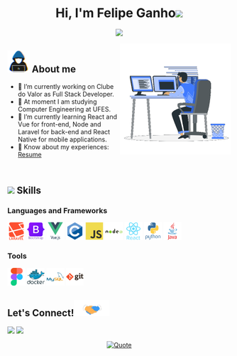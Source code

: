 <h1 align="center"><b>Hi, I'm Felipe Ganho</b><img src="https://media.giphy.com/media/hvRJCLFzcasrR4ia7z/giphy.gif" width="35"></h1>
<p align="center">
  <a href="#"><img src="https://readme-typing-svg.herokuapp.com?font=Fira+Code&size=25&pause=1000&center=true&width=435&lines=I'm+computer+engineer;Developer;Tech+Enthusiast"></a>
</p>

<picture> <img align="right" src="https://github.com/0xAbdulKhalid/0xAbdulKhalid/raw/main/assets/mdImages/Right_Side.gif" width = 250px></picture>

## <picture><img src = "https://github.com/0xAbdulKhalid/0xAbdulKhalid/raw/main/assets/mdImages/about_me.gif" width = 50px></picture> **About me**

- 🔭 I’m currently working on Clube do Valor as Full Stack Developer.
- 🌱 At moment I am studying Computer Engineering at UFES. 
- 🌱 I’m currently learning React and Vue for front-end, Node and Laravel for back-end and React Native for mobile applications.
- 📄 Know about my experiences: <a href="https://drive.google.com/file/d/1E53uVHdLzOBxF7vihXZIJPCLi88Lnsph/view" target="blank">Resume</a>

<br>

## <img src="https://media2.giphy.com/media/QssGEmpkyEOhBCb7e1/giphy.gif?cid=ecf05e47a0n3gi1bfqntqmob8g9aid1oyj2wr3ds3mg700bl&rid=giphy.gif" width ="25"><b> Skills</b>
<h3 align="left">Languages and Frameworks</h3>
<div>
  <a href="https://laravel.com/" target="_blank"> <img src="https://github.com/devicons/devicon/blob/master/icons/laravel/laravel-plain-wordmark.svg" alt="bootstrap" width="40" height="40"/></a>
  <a href="https://getbootstrap.com/" target="_blank"> <img src="https://github.com/devicons/devicon/blob/master/icons/bootstrap/bootstrap-original-wordmark.svg" alt="bootstrap" width="40" height="40"/></a>
  <a href="https://vuejs.org/" target="_blank"> <img src="https://github.com/devicons/devicon/blob/master/icons/vuejs/vuejs-original-wordmark.svg" alt="bootstrap" width="40" height="40"/></a>
  <a href="https://www.w3schools.com/c/c_intro.php" target="_blank"> <img src="https://github.com/devicons/devicon/blob/master/icons/c/c-original.svg" alt="bootstrap" width="40" height="40"/></a>
  <a href="https://www.javascript.com/" target="_blank"> <img src="https://github.com/devicons/devicon/blob/master/icons/javascript/javascript-original.svg" alt="bootstrap" width="40" height="40"/></a>
  <a href="https://nodejs.org/en/" target="_blank"> <img src="https://github.com/devicons/devicon/blob/master/icons/nodejs/nodejs-original-wordmark.svg" alt="bootstrap" width="40" height="40"/></a>
  <a href="https://pt-br.reactjs.org/" target="_blank"> <img src="https://github.com/devicons/devicon/blob/master/icons/react/react-original-wordmark.svg" alt="bootstrap" width="40" height="40"/></a>
  <a href="https://www.python.org/" target="_blank"> <img src="https://github.com/devicons/devicon/blob/master/icons/python/python-original-wordmark.svg" alt="bootstrap" width="40" height="40"/></a>
  <a href="https://www.java.com/pt-BR/" target="_blank"> <img src="https://github.com/devicons/devicon/blob/master/icons/java/java-original-wordmark.svg" alt="bootstrap" width="40" height="40"/></a>
</div>

<h3 align="left">Tools</h3>
<div>
  <a href="https://www.figma.com/" target="_blank"> <img src="https://github.com/devicons/devicon/blob/master/icons/figma/figma-original.svg" alt="bootstrap" width="40" height="40"/></a>
  <a href="https://www.docker.com/" target="_blank"> <img src="https://github.com/devicons/devicon/blob/master/icons/docker/docker-original-wordmark.svg" alt="bootstrap" width="40" height="40"/></a>
  <a href="https://www.mysql.com/" target="_blank"> <img src="https://github.com/devicons/devicon/blob/master/icons/mysql/mysql-original-wordmark.svg" alt="bootstrap" width="40" height="40"/></a>
  <a href="https://git-scm.com/" target="_blank"> <img src="https://github.com/devicons/devicon/blob/master/icons/git/git-original-wordmark.svg" alt="bootstrap" width="40" height="40"/></a>
</div>

 ## <b>Let's Connect!</b><img src="https://github.com/0xAbdulKhalid/0xAbdulKhalid/raw/main/assets/mdImages/handshake.gif" width="80">
 <a href="https://www.linkedin.com/in/felipeganho/"><img src="https://img.shields.io/badge/LinkedIn-0077B5?style=for-the-badge&logo=linkedin&logoColor=white"/></a>
 <a href="mailto:felipeganho@gmail.com"><img src="https://img.shields.io/badge/Gmail-D14836?style=for-the-badge&logo=gmail&logoColor=white"/></a>
 
 <p align = "center">
	<a href="https://github.com/piyushsuthar/github-readme-quotes"> <img alt="Quote" src="https://quotes-github-readme.vercel.app/api?type=horizontal&theme=tokyonight&quote=Do%20your%20best,%20in%20the%20condition%20you%20have,%20while%20you%20don%27t%20have%20better%20conditions,%20to%20do%20even%20better!&author=M%C3%A1rio%20Sergio%20Cortella">
</p>

<!--
Here are some ideas to get you started:

- 🔭 I’m currently working on ...
- 🌱 I’m currently learning ...
- 👯 I’m looking to collaborate on ...
- 🤔 I’m looking for help with ...
- 💬 Ask me about ...
- 📫 How to reach me: ...
- 😄 Pronouns: ...
- ⚡ Fun fact: ...
-->
